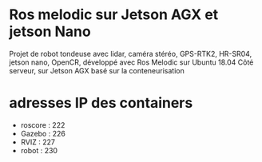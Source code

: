 # Ros melodic sur Jetson AGX et jetson Nano

Projet de robot tondeuse avec lidar, caméra stéréo, GPS-RTK2, HR-SR04, jetson nano, OpenCR,
développé avec Ros Melodic sur Ubuntu 18.04
Côté serveur, sur Jetson AGX
basé sur la conteneurisation

# adresses IP des containers
- roscore : 222
- Gazebo : 226
- RVIZ : 227
- robot : 230
